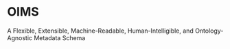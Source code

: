 # OIMS
A Flexible, Extensible, Machine-Readable, Human-Intelligible, and Ontology-Agnostic Metadata Schema

